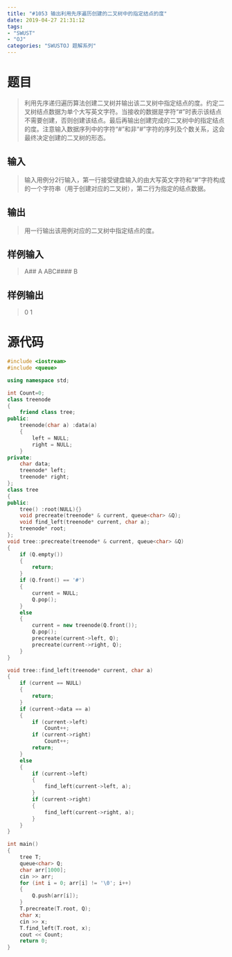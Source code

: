 ```yaml
---
title: "#1053 输出利用先序遍历创建的二叉树中的指定结点的度"
date: 2019-04-27 21:31:12
tags:
- "SWUST"
- "OJ"
categories: "SWUSTOJ 题解系列"
---
```


# 题目

> 利用先序递归遍历算法创建二叉树并输出该二叉树中指定结点的度。约定二叉树结点数据为单个大写英文字符。当接收的数据是字符“#”时表示该结点不需要创建，否则创建该结点。最后再输出创建完成的二叉树中的指定结点的度。注意输入数据序列中的字符“#”和非“#”字符的序列及个数关系，这会最终决定创建的二叉树的形态。

<!-- more -->

## 输入

> 输入用例分2行输入，第一行接受键盘输入的由大写英文字符和“#”字符构成的一个字符串（用于创建对应的二叉树），第二行为指定的结点数据。

## 输出

> 用一行输出该用例对应的二叉树中指定结点的度。

## 样例输入

> A##
A
ABC####
B

## 样例输出

> 0
1

# 源代码

```cpp
#include <iostream>
#include <queue>

using namespace std;

int Count=0;
class treenode
{
	friend class tree;
public:
	treenode(char a) :data(a)
	{
		left = NULL;
		right = NULL;
	}
private:
	char data;
	treenode* left;
	treenode* right;
};
class tree
{
public:
	tree() :root(NULL){}
	void precreate(treenode* & current, queue<char> &Q);
	void find_left(treenode* current, char a);
	treenode* root;
};
void tree::precreate(treenode* & current, queue<char> &Q)
{
	if (Q.empty())
	{
		return;
	}
	if (Q.front() == '#')
	{
		current = NULL;
		Q.pop();
	}
	else
	{
		current = new treenode(Q.front());
		Q.pop();
		precreate(current->left, Q);
		precreate(current->right, Q);
	}
}

void tree::find_left(treenode* current, char a)
{
	if (current == NULL)
	{
		return;
	}
	if (current->data == a)
	{
		if (current->left)
			Count++;
		if (current->right)
			Count++;
		return;
	}
	else
	{
		if (current->left)
		{
			find_left(current->left, a);
		}
		if (current->right)
		{
			find_left(current->right, a);
		}
	}
}

int main()
{
	tree T;
	queue<char> Q;
	char arr[1000];
	cin >> arr;
	for (int i = 0; arr[i] != '\0'; i++)
	{
		Q.push(arr[i]);
	}
	T.precreate(T.root, Q);
	char x;
	cin >> x;
	T.find_left(T.root, x);
	cout << Count;
	return 0;
}
```
